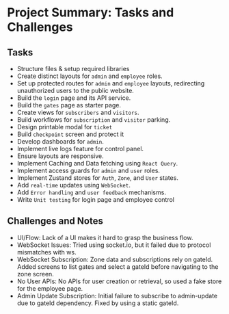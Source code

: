# Project Summary: Tasks and Challenges

## Tasks
- Structure files & setup required libraries
- Create distinct layouts for `admin` and `employee` roles.
- Set up protected routes for `admin` and `employee` layouts, redirecting unauthorized users to the public website.
- Build the `login` page and its API service.
- Build the `gates` page as starter page.
- Create views for `subscribers` and `visitors`.
- Build workflows for `subscription` and `visitor` parking.
- Design printable modal for `ticket`
- Build `checkpoint` screen and protect it
- Develop dashboards for `admin`.
- Implement live logs feature for control panel.
- Ensure layouts are responsive.
- Implement Caching and Data fetching using `React Query`.
- Implement access guards for `admin` and `user` roles.
- Implement Zustand stores for `Auth`, `Zone`, and `User` states.
- Add `real-time` updates using `WebSocket`.
- Add `Error handling` and `user feedback` mechanisms.
- Write `Unit testing` for login page and employee control

## Challenges and Notes

- UI/Flow: Lack of a UI makes it hard to grasp the business flow.
- WebSocket Issues: Tried using socket.io, but it failed due to protocol mismatches with ws.
- WebSocket Subscription: Zone data and subscriptions rely on gateId. Added screens to list gates and select a gateId before navigating to the zone screen.
- No User APIs: No APIs for user creation or retrieval, so used a fake store for the employee page.
- Admin Update Subscription: Initial failure to subscribe to admin-update due to gateId dependency. Fixed by using a static gateId.
